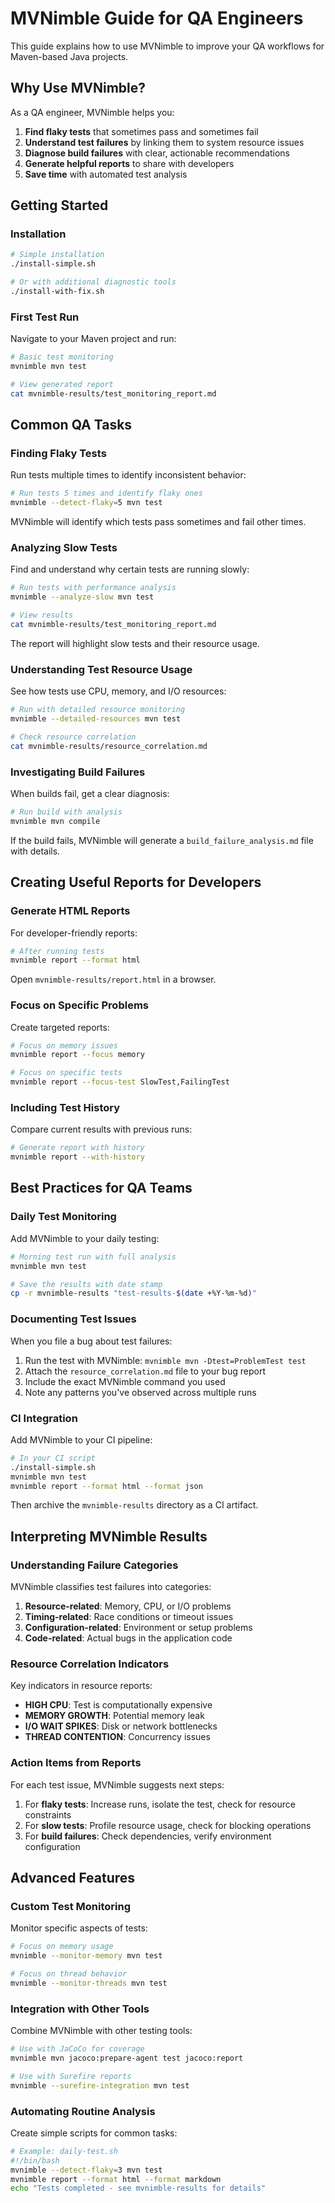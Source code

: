 # MVNimble Guide for QA Engineers

This guide explains how to use MVNimble to improve your QA workflows for Maven-based Java projects.

## Why Use MVNimble?

As a QA engineer, MVNimble helps you:

1. **Find flaky tests** that sometimes pass and sometimes fail
2. **Understand test failures** by linking them to system resource issues
3. **Diagnose build failures** with clear, actionable recommendations
4. **Generate helpful reports** to share with developers
5. **Save time** with automated test analysis

## Getting Started

### Installation

```bash
# Simple installation
./install-simple.sh

# Or with additional diagnostic tools
./install-with-fix.sh
```

### First Test Run

Navigate to your Maven project and run:

```bash
# Basic test monitoring
mvnimble mvn test

# View generated report
cat mvnimble-results/test_monitoring_report.md
```

## Common QA Tasks

### Finding Flaky Tests

Run tests multiple times to identify inconsistent behavior:

```bash
# Run tests 5 times and identify flaky ones
mvnimble --detect-flaky=5 mvn test
```

MVNimble will identify which tests pass sometimes and fail other times.

### Analyzing Slow Tests

Find and understand why certain tests are running slowly:

```bash
# Run tests with performance analysis
mvnimble --analyze-slow mvn test

# View results
cat mvnimble-results/test_monitoring_report.md
```

The report will highlight slow tests and their resource usage.

### Understanding Test Resource Usage

See how tests use CPU, memory, and I/O resources:

```bash
# Run with detailed resource monitoring
mvnimble --detailed-resources mvn test

# Check resource correlation
cat mvnimble-results/resource_correlation.md
```

### Investigating Build Failures

When builds fail, get a clear diagnosis:

```bash
# Run build with analysis
mvnimble mvn compile
```

If the build fails, MVNimble will generate a `build_failure_analysis.md` file with details.

## Creating Useful Reports for Developers

### Generate HTML Reports

For developer-friendly reports:

```bash
# After running tests
mvnimble report --format html
```

Open `mvnimble-results/report.html` in a browser.

### Focus on Specific Problems

Create targeted reports:

```bash
# Focus on memory issues
mvnimble report --focus memory

# Focus on specific tests
mvnimble report --focus-test SlowTest,FailingTest
```

### Including Test History

Compare current results with previous runs:

```bash
# Generate report with history
mvnimble report --with-history
```

## Best Practices for QA Teams

### Daily Test Monitoring

Add MVNimble to your daily testing:

```bash
# Morning test run with full analysis
mvnimble mvn test

# Save the results with date stamp
cp -r mvnimble-results "test-results-$(date +%Y-%m-%d)"
```

### Documenting Test Issues

When you file a bug about test failures:

1. Run the test with MVNimble: `mvnimble mvn -Dtest=ProblemTest test`
2. Attach the `resource_correlation.md` file to your bug report
3. Include the exact MVNimble command you used
4. Note any patterns you've observed across multiple runs

### CI Integration

Add MVNimble to your CI pipeline:

```bash
# In your CI script
./install-simple.sh
mvnimble mvn test
mvnimble report --format html --format json
```

Then archive the `mvnimble-results` directory as a CI artifact.

## Interpreting MVNimble Results

### Understanding Failure Categories

MVNimble classifies test failures into categories:

1. **Resource-related**: Memory, CPU, or I/O problems
2. **Timing-related**: Race conditions or timeout issues
3. **Configuration-related**: Environment or setup problems
4. **Code-related**: Actual bugs in the application code

### Resource Correlation Indicators

Key indicators in resource reports:

- **HIGH CPU**: Test is computationally expensive
- **MEMORY GROWTH**: Potential memory leak
- **I/O WAIT SPIKES**: Disk or network bottlenecks
- **THREAD CONTENTION**: Concurrency issues

### Action Items from Reports

For each test issue, MVNimble suggests next steps:

1. For **flaky tests**: Increase runs, isolate the test, check for resource constraints
2. For **slow tests**: Profile resource usage, check for blocking operations
3. For **build failures**: Check dependencies, verify environment configuration

## Advanced Features

### Custom Test Monitoring

Monitor specific aspects of tests:

```bash
# Focus on memory usage
mvnimble --monitor-memory mvn test

# Focus on thread behavior
mvnimble --monitor-threads mvn test
```

### Integration with Other Tools

Combine MVNimble with other testing tools:

```bash
# Use with JaCoCo for coverage
mvnimble mvn jacoco:prepare-agent test jacoco:report

# Use with Surefire reports
mvnimble --surefire-integration mvn test
```

### Automating Routine Analysis

Create simple scripts for common tasks:

```bash
# Example: daily-test.sh
#!/bin/bash
mvnimble --detect-flaky=3 mvn test
mvnimble report --format html --format markdown
echo "Tests completed - see mvnimble-results for details"
```